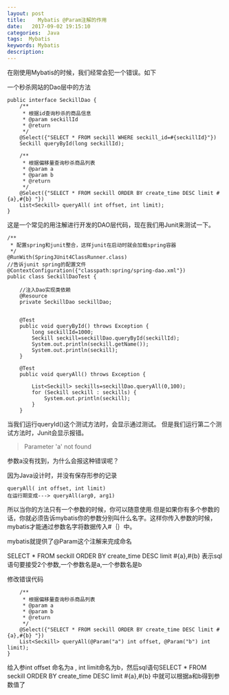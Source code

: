 ```yaml
---
layout: post
title:    Mybatis @Param注解的作用 
date:   2017-09-02 19:15:10
categories:  Java
tags:  Mybatis
keywords: Mybatis
description: 
---
```



在刚使用Mybatis的时候，我们经常会犯一个错误。如下

一个秒杀网站的Dao层中的方法
```
public interface SeckillDao {
    /**
     * 根据id查询秒杀的商品信息
     * @param seckillId
     * @return
     */
    @Select({"SELECT * FROM seckill WHERE seckill_id=#{seckillId}"})
    Seckill queryById(long seckillId);

    /**
     * 根据偏移量查询秒杀商品列表
     * @param a
     * @param b
     * @return
     */
    @Select({"SELECT * FROM seckill ORDER BY create_time DESC limit #{a},#{b} "})
    List<Seckill> queryAll( int offset, int limit);
}  
```

这是一个常见的用注解进行开发的DAO层代码，现在我们用Junit来测试一下。

```
/**
 * 配置spring和junit整合，这样junit在启动时就会加载spring容器
 */
@RunWith(SpringJUnit4ClassRunner.class)
//告诉junit spring的配置文件
@ContextConfiguration({"classpath:spring/spring-dao.xml"})
public class SeckillDaoTest {

    //注入Dao实现类依赖
    @Resource
    private SeckillDao seckillDao;


    @Test
    public void queryById() throws Exception {
        long seckillId=1000;
        Seckill seckill=seckillDao.queryById(seckillId);
        System.out.println(seckill.getName());
        System.out.println(seckill);
    }

    @Test
    public void queryAll() throws Exception {

        List<Seckill> seckills=seckillDao.queryAll(0,100);
        for (Seckill seckill : seckills) {
            System.out.println(seckill);
        }
    }
```

当我们运行queryId()这个测试方法时，会显示通过测试。
但是我们运行第二个测试方法时，Junit会显示报错。

> Parameter 'a' not found

参数a没有找到，为什么会报这种错误呢？

因为Java设计时，并没有保存形参的记录

```
queryAll( int offset, int limit)   
在运行期变成---> queryAll(arg0, arg1)
```
所以当你的方法只有一个参数的时候，你可以随意使用.但是如果你有多个参数的话，你就必须告诉mybatis你的参数分别叫什么名字。这样你传入参数的时候，mybatis才能通过参数名字将数据传入#｛｝中。

mybatis就提供了@Param这个注解来完成命名


SELECT * FROM seckill ORDER BY create_time DESC limit #{a},#{b} 表示sql语句要接受2个参数,一个参数名是a,一个参数名是b


修改错误代码
```
    /**
     * 根据偏移量查询秒杀商品列表
     * @param a
     * @param b
     * @return
     */
    @Select({"SELECT * FROM seckill ORDER BY create_time DESC limit #{a},#{b} "})
    List<Seckill> queryAll(@Param("a") int offset, @Param("b") int limit);
}  
```
给入参int offset 命名为a , int limit命名为b，然后sql语句SELECT * FROM seckill ORDER BY create_time DESC limit #{a},#{b} 中就可以根据a和b得到参数值了